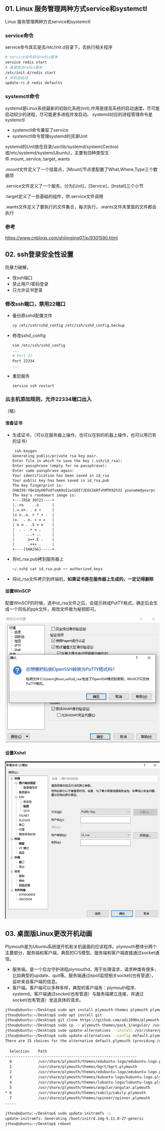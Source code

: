 ## 01. Linux 服务管理两种方式service和systemctl

Linux 服务管理两种方式service和systemctl

### service命令

service命令其实是去/etc/init.d目录下，去执行相关程序

```bash
# service命令启动redis脚本
service redis start
# 直接启动redis脚本
/etc/init.d/redis start
# 开机自启动
update-rc.d redis defaults
```

### systemctl命令

systemd是Linux系统最新的初始化系统(init),作用是提高系统的启动速度，尽可能启动较少的进程，尽可能更多进程并发启动。
systemd对应的进程管理命令是systemctl

- systemctl命令兼容了service
- systemctl命令管理systemd的资源Unit

systemd的Unit放在目录/usr/lib/systemd/system(Centos)或/etc/systemd/system(Ubuntu)，主要有四种类型文件.mount,.service,.target,.wants

.mount文件定义了一个挂载点，[Mount]节点里配置了What,Where,Type三个数据项

.service文件定义了一个服务，分为[Unit]，[Service]，[Install]三个小节

.target定义了一些基础的组件，供.service文件调用

.wants文件定义了要执行的文件集合，每次执行，.wants文件夹里面的文件都会执行

### 参考

https://www.cnblogs.com/shijingjing07/p/9301590.html



## 02. ssh登录安全性设置

防暴力破解，

- 改ssh端口
- 禁止用户/密码登录
- 只允许证书登录

### 修改ssh端口，禁用22端口

- 备份原sshd配置文件

  ```bash
  cp /etc/ssh/sshd_config /etc/ssh/sshd_config.backup
  ```

  

- 修改sshd_config

  ```bash
  vim /etc/ssh/sshd_config
  ...
  # Port 22
  Port 22334
  ...
  ```

  

- 重启服务

  ```
  service ssh restart
  ```

  

### 云主机添加规则，允许22334端口出入

（略）

#### 准备证书

- 生成证书，（可以在服务器上操作，也可以在别的机器上操作，也可以用已有的证书）

  ```
   ssh-keygen
  Generating public/private rsa key pair.
  Enter file in which to save the key (.ssh/id_rsa): 
  Enter passphrase (empty for no passphrase): 
  Enter same passphrase again: 
  Your identification has been saved in id_rsa
  Your public key has been saved in id_rsa.pub
  The key fingerprint is:
  SHA256:YQe1myO6FUdfsmA9oIiw1GOI7JE6X168fvhMTK92h3I youname@yourpc
  The key's randomart image is:
  +---[RSA 3072]----+
  |..+o    ..o      |
  |.=.o+. . o +     |
  |o o..o. + * + .  |
  |o.  . o. = = =   |
  | o o . .S = o    |
  |  . . .+ = .     |
  |     ...+ ..     |
  |      o=+.E .    |
  |      .+++ .     |
  +----[SHA256]-----+
  
  ```

- 将id_rsa.pub拷到服务器上

  ```bash
  ~/.ssh$ cat id_rsa.pub >> authorized_keys
  ```

- 将id_rsa文件拷贝到终端机，**如果证书是在服务器上生成的，一定记得删除**

#### 设置WinSCP

配置WinSCP的时候，选中id_rsa文件之后，会提示转成PutTY格式，确定后会生成一个同名的ppk文件，用改文件做为秘钥即可。

![image-20210924181253598](img/10-Linux_Tips/image-20210924181253598.png)

#### 设置Xshel

![image-20210924181707995](img/10-Linux_Tips/image-20210924181707995.png)

## 03. 桌面版Linux更改开机动画

Plymouth是为Ubuntu系统提开机和关机画面的应该程序。plymouth整体分两个主要部分，服务端和客户端，典型的C/S模型。服务端和客户端直接通过socket通信。

- 服务端。是一个后台守护进程plymouthd，用于处理请求，请求种类有很多，比如典型的update、quit等。服务端通过epoll监控相关socket(也有管道），监听来自客户端的信息。
- 客户端。客户端可以多种多样，典型的客户端有：plymouth程序、systemd。客户端通过socket(也有管道）与服务端建立连接，并通过socket(也有管道）发送具体的请求。

```bash
jthou@ubuntu:~/Desktop$ sudo apt install plymouth-themes plymouth plymouth-x11
jthou@ubuntu:~/Desktop$ sudo apt install git
jthou@ubuntu:~/Desktop$ git clone https://github.com/adi1090x/plymouth-themes
jthou@ubuntu:~/Desktop$ sudo cp -r plymouth-themes/pack_1/angular/ /usr/share/plymouth/themes 
jthou@ubuntu:~/Desktop$ sudo update-alternatives --install /usr/share/plymouth/themes/default.plymouth default.plymouth /usr/share/plymouth/themes/angular/angular.plymouth 100
jthou@ubuntu:~/Desktop$ sudo update-alternatives --config default.plymouth 
There are 15 choices for the alternative default.plymouth (providing /usr/share/plymouth/themes/default.plymouth).

  Selection    Path                                                                               Priority   Status
------------------------------------------------------------
  0            /usr/share/plymouth/themes/edubuntu-logo/edubuntu-logo.plymouth                     150       auto mode
  1            /usr/share/plymouth/themes/bgrt/bgrt.plymouth                                       110       manual mode
  2            /usr/share/plymouth/themes/edubuntu-logo/edubuntu-logo.plymouth                     150       manual mode
  3            /usr/share/plymouth/themes/kubuntu-logo/kubuntu-logo.plymouth                       150       manual mode
  4            /usr/share/plymouth/themes/lubuntu-logo/lubuntu-logo.plymouth                       150       manual mode
  5            /usr/share/plymouth/themes/angular/angular.plymouth                                 100       manual mode
* 6            /usr/share/plymouth/themes/sabily/sabily.plymouth                                   60        manual mode
  7            /usr/share/plymouth/themes/spinner/spinner.plymouth                                 70        manual mode
.....

jthou@ubuntu:~/Desktop$ sudo update-initramfs -u
update-initramfs: Generating /boot/initrd.img-5.11.0-27-generic
jthou@ubuntu:~/Desktop$ reboot
```

